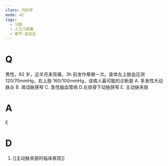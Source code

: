 ```yaml
---
class: 内科学
mode: A2
tags:
  - 习题
  - 人卫习题集
  - 章节-高血压
---
```


# Q
男性，62 岁，近半月来背痛，3h 前发作晕厥一次。查体左上肢血压测 120/70mmHg，右上肢 160/100rnmHg，该病人最可能的诊断是
A. 多发性大动脉炎 
B. 肾动脉狭窄
C. 急性脑血管病 
D.左锁骨下动脉狭窄
E. 主动脉夹层
# A
E
# D
1. [[主动脉夹层的临床表现]]